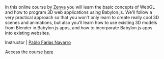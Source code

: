 In this online course by [Zenva](https://zenva.com) you will learn the basic concepts of WebGL and how to program 3D web applications using Babylon.js. We'll follow a very practical approach so that you won't only learn to create really cool 3D scenes and animations, but also you'll learn how to use existing 3D models from Blender in Babylon.js apps, and how to incorporate Babylon.js apps into existing websites.

Instructor | [Pablo Farias Navarro](http://twitter.com/zenvatweets)

Access the course [here](https://academy.zenva.com/product/3d-programming-with-webgl-and-babylon-js-for-beginners/?zva_src=babylonjsdoc)
